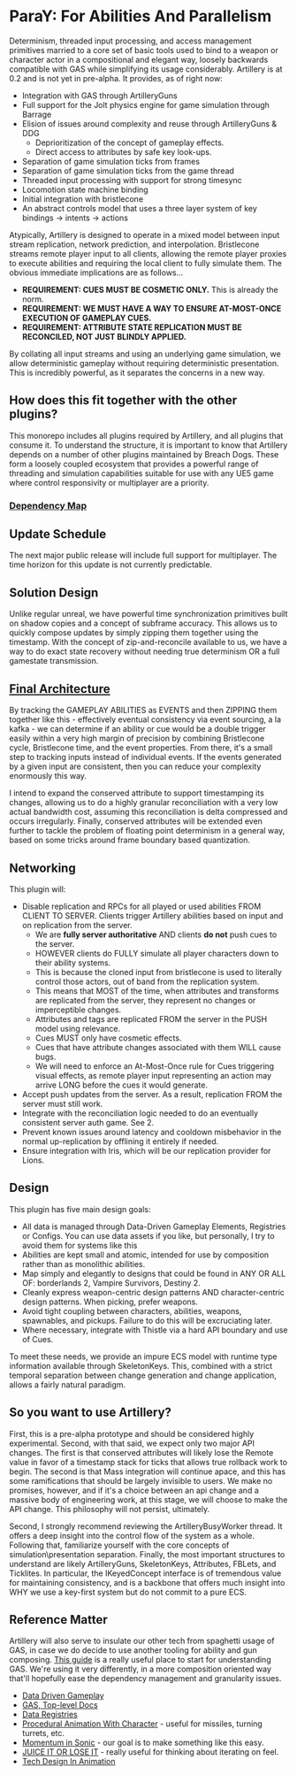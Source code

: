 # ParaY: For Abilities And Parallelism
Determinism, threaded input processing, and access management primitives married to a core set of basic tools used to bind to a weapon or character actor in a compositional and elegant way, loosely backwards compatible with GAS while simplifying its usage considerably. Artillery is at 0.2 and is not yet in pre-alpha. It provides, as of right now:

- Integration with GAS through ArtilleryGuns
- Full support for the Jolt physics engine for game simulation through Barrage
- Elision of issues around complexity and reuse through ArtilleryGuns & DDG
    - Deprioritization of the concept of gameplay effects.
    - Direct access to attributes by safe key look-ups.
- Separation of game simulation ticks from frames
- Separation of game simulation ticks from the game thread
- Threaded input processing with support for strong timesync
- Locomotion state machine binding
- Initial integration with bristlecone
- An abstract controls model that uses a three layer system of key bindings -> intents -> actions
  
Atypically, Artillery is designed to operate in a mixed model between input stream replication, network prediction, and interpolation. Bristlecone streams remote player input to all clients, allowing the remote player proxies to execute abilities and requiring the local client to fully simulate them. The obvious immediate implications are as follows...
- **REQUIREMENT: CUES MUST BE COSMETIC ONLY.** This is already the norm.
- **REQUIREMENT: WE MUST HAVE A WAY TO ENSURE AT-MOST-ONCE EXECUTION OF GAMEPLAY CUES.**
- **REQUIREMENT: ATTRIBUTE STATE REPLICATION MUST BE RECONCILED, NOT JUST BLINDLY APPLIED.**
   
By collating all input streams and using an underlying game simulation, we allow deterministic gameplay without requiring deterministic presentation. This is incredibly powerful, as it separates the concerns in a new way. 

## How does this fit together with the other plugins?
This monorepo includes all plugins required by Artillery, and all plugins that consume it. To understand the structure, it is important to know that Artillery depends on a number of other plugins maintained by Breach Dogs. These form a loosely coupled ecosystem that provides a powerful range of threading and simulation capabilities suitable for use with any UE5 game where control responsivity or multiplayer are a priority. 
### [Dependency Map](https://miro.com/app/board/uXjVKg1J6qo=/?share_link_id=795066474192)

## Update Schedule
The next major public release will include full support for multiplayer. The time horizon for this update is not currently predictable.

## Solution Design
Unlike regular unreal, we have powerful time synchronization primitives built on shadow copies and a concept of subframe accuracy. This allows us to quickly compose updates by simply zipping them together using the timestamp. With the concept of zip-and-reconcile available to us, we have a way to do exact state recovery without needing true determinism OR a full gamestate transmission.

## **[Final Architecture](https://miro.com/app/board/uXjVK9qqzUc=/)**  
By tracking the GAMEPLAY ABILITIES as EVENTS and then ZIPPING them together like this - effectively eventual consistency via event sourcing, a la kafka - we can determine if an ability or cue would be a double trigger easily within a very high margin of precision by combining Bristlecone cycle, Bristlecone time, and the event properties. From there, it's a small step to tracking inputs instead of individual events. If the events generated by a given input are consistent, then you can reduce your complexity enormously this way.

I intend to expand the conserved attribute to support timestamping its changes, allowing us to do a highly granular reconciliation with a very low actual bandwidth cost, assuming this reconciliation is delta compressed and occurs irregularly. Finally, conserved attributes will be extended even further to tackle the problem of floating point determinism in a general way, based on some tricks around frame boundary based quantization.

## Networking  
This plugin will:   
- Disable replication and RPCs for all played or used abilities FROM CLIENT TO SERVER. Clients trigger Artillery abilities based on input and on replication from the server.
  - We are **fully server authoritative** AND clients **do not** push cues to the server.
  - HOWEVER clients do FULLY simulate all player characters down to their ability systems.
  - This is because the cloned input from bristlecone is used to literally control those actors, out of band from the replication system.
  - This means that MOST of the time, when attributes and transforms are replicated from the server, they represent no changes or imperceptible changes.
  - Attributes and tags are replicated FROM the server in the PUSH model using relevance.
  - Cues MUST only have cosmetic effects.
  - Cues that have attribute changes associated with them WILL cause bugs.
  - We will need to enforce an At-Most-Once rule for Cues triggering visual effects, as remote player input representing an action may arrive LONG before the cues it would generate.
- Accept push updates from the server. As a result, replication FROM the server must still work.   
- Integrate with the reconciliation logic needed to do an eventually consistent server auth game. See 2.   
- Prevent known issues around latency and cooldown misbehavior in the normal up-replication by offlining it entirely if needed.   
- Ensure integration with Iris, which will be our replication provider for Lions.   
   
## Design   
This plugin has five main design goals:  
- All data is managed through Data-Driven Gameplay Elements, Registries or Configs. You can use data assets if you like, but personally, I try to avoid them for systems like this
- Abilities are kept small and atomic, intended for use by composition rather than as monolithic abilities.  
- Map simply and elegantly to designs that could be found in ANY OR ALL OF: borderlands 2, Vampire Survivors, Destiny 2.  
- Cleanly express weapon-centric design patterns AND character-centric design patterns. When picking, prefer weapons.  
- Avoid tight coupling between characters, abilities, weapons, spawnables, and pickups. Failure to do this will be excruciating later.
- Where necessary, integrate with Thistle via a hard API boundary and use of Cues.   
  
To meet these needs, we provide an impure ECS model with runtime type information available through SkeletonKeys. This, combined with a strict temporal separation between change generation and change application, allows a fairly natural paradigm. 

## So you want to use Artillery?
First, this is a pre-alpha prototype and should be considered highly experimental. Second, with that said, we expect only two major API changes. The first is that conserved attributes will likely lose the Remote value in favor of a timestamp stack for ticks that allows true rollback work to begin. The second is that Mass integration will continue apace, and this has some ramifications that should be largely invisible to users. We make no promises, however, and if it's a choice between an api change and a massive body of engineering work, at this stage, we will choose to make the API change. This philosophy will not persist, ultimately.

Second, I strongly recommend reviewing the ArtilleryBusyWorker thread. It offers a deep insight into the control flow of the system as a whole. Following that, familiarize yourself with the core concepts of simulation\presentation separation. Finally, the most important structures to understand are likely ArtilleryGuns, SkeletonKeys, Attributes, FBLets, and Ticklites. In particular, the IKeyedConcept interface is of tremendous value for maintaining consistency, and is a backbone that offers much insight into WHY we use a key-first system but do not commit to a pure ECS.

## Reference Matter
Artillery will also serve to insulate our other tech from spaghetti usage of GAS, in case we do decide to use another tooling for ability and gun composing. [This guide](https://github.com/tranek/GASDocumentation) is a really useful place to start for understanding GAS. We're using it very differently, in a more composition oriented way that'll hopefully ease the dependency management and granularity issues.

- [Data Driven Gameplay](https://dev.epicgames.com/documentation/en-us/unreal-engine/data-driven-gameplay-elements-in-unreal-engine?application_version=5.4)
- [GAS, Top-level Docs](https://docs.unrealengine.com/4.27/en-US/InteractiveExperiences/GameplayAbilitySystem/)
- [Data Registries](https://dev.epicgames.com/documentation/en-us/unreal-engine/data-registries-in-unreal-engine)
- [Procedural Animation With Character](https://www.youtube.com/watch?v=KPoeNZZ6H4s) - useful for missiles, turning turrets, etc.
- [Momentum in Sonic](https://www.youtube.com/watch?v=w1CEN5gVs5Q) - our goal is to make something like this easy.
- [JUICE IT OR LOSE IT](https://www.youtube.com/watch?v=Fy0aCDmgnxg) - really useful for thinking about iterating on feel.
- [Tech Design In Animation](https://www.youtube.com/watch?v=ueEmiDM94IE)
